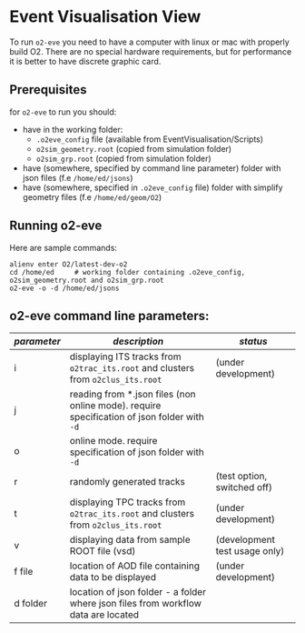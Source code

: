 <!-- doxy
\page refEventVisualisationView EventVisualisation View
/doxy -->

# Event Visualisation View

To run `o2-eve` you need to have a computer with linux or mac with properly build O2. There are no special hardware requirements, but for performance it is better to have discrete graphic card.

## Prerequisites
for `o2-eve` to run you should:
* have in the working folder:
    * `.o2eve_config` file (available from EventVisualisation/Scripts)
    * `o2sim_geometry.root` (copied from simulation folder)
    * `o2sim_grp.root` (copied from simulation folder)
* have (somewhere, specified by command line parameter) folder with json files (f.e `/home/ed/jsons`)
* have (somewhere, specified in `.o2eve_config` file) folder with simplify geometry files (f.e `/home/ed/geom/O2`)

## Running o2-eve
Here are sample commands:
```shell
alienv enter O2/latest-dev-o2
cd /home/ed     # working folder containing .o2eve_config, o2sim_geometry.root and o2sim_grp.root
o2-eve -o -d /home/ed/jsons
```

## o2-eve command line parameters:
| *parameter*|  *description*  |  *status*  |
|-----|---|---|
|i |displaying ITS tracks from `o2trac_its.root` and clusters from `o2clus_its.root`  |(under development)    |
|j |reading from *.json files (non online mode). require specification of json folder with `-d`  |   |
|o |online mode. require specification of json folder with `-d`  |   |
|r |randomly generated tracks   | (test option, switched off)  |
|t |displaying TPC tracks from `o2trac_its.root` and clusters from `o2clus_its.root`   |(under development)   |
|v |displaying data from sample ROOT file (vsd)   | (development test usage only)  |
|f file |location of AOD file containing data to be displayed   | (under development)  |
|d folder|location of json folder - a folder where json files from workflow data are located  |   |
